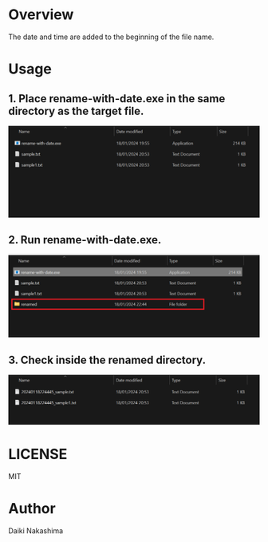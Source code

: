 # Overview

The date and time are added to the beginning of the file name.

# Usage

## 1. Place rename-with-date.exe in the same directory as the target file.

![place](./screenshot/01.png)

## 2. Run rename-with-date.exe.

![place](./screenshot/02.png)

## 3. Check inside the renamed directory.

![place](./screenshot/03.png)

# LICENSE

MIT

# Author

Daiki Nakashima